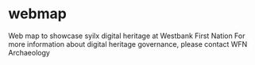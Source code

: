 # webmap
Web map to showcase syilx digital heritage at Westbank First Nation
For more information about digital heritage governance, please contact WFN Archaeology 
